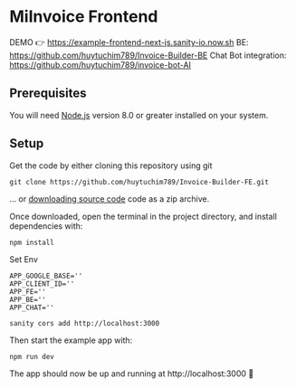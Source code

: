 # MiInvoice Frontend

DEMO 👉 https://example-frontend-next-js.sanity-io.now.sh
BE: https://github.com/huytuchim789/Invoice-Builder-BE
Chat Bot integration: https://github.com/huytuchim789/invoice-bot-AI

## Prerequisites

You will need [Node.js](https://nodejs.org) version 8.0 or greater installed on your system.

## Setup

Get the code by either cloning this repository using git

```
git clone https://github.com/huytuchim789/Invoice-Builder-FE.git
```

... or [downloading source code](https://github.com/sanity-io/example-frontend-next-js/archive/master.zip) code as a zip archive.

Once downloaded, open the terminal in the project directory, and install dependencies with:

```
npm install
```

Set Env

```
APP_GOOGLE_BASE=''
APP_CLIENT_ID=''
APP_FE=''
APP_BE=''
APP_CHAT=''
```

```
sanity cors add http://localhost:3000
```

Then start the example app with:

```
npm run dev
```

The app should now be up and running at http://localhost:3000 🚀
